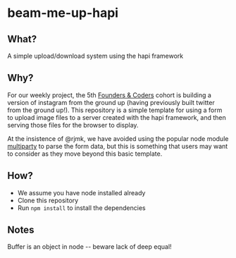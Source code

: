 # beam-me-up-hapi

## What?

A simple upload/download system using the hapi framework  

## Why?  

For our weekly project, the 5th [Founders & Coders](http://www.foundersandcoders.com/) cohort is building a version of instagram from the ground up (having previously built twitter from the ground up!). This repository is a simple template for using a form to upload image files to a server created with the hapi framework, and then serving those files for the browser to display.  

At the insistence of @rjmk, we have avoided using the popular node module [multiparty](https://github.com/andrewrk/node-multiparty) to parse the form data, but this is something that users may want to consider as they move beyond this basic template.  

## How?  

* We assume you have node installed already
* Clone this repository
* Run `npm install` to install the dependencies

## Notes

Buffer is an object in node -- beware lack of deep equal!
